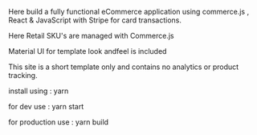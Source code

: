  Here build a fully functional eCommerce application using commerce.js , React & JavaScript with Stripe for card transactions.
 
Here Retail SKU's are managed with Commerce.js

Material UI for template look andfeel is included

This site is a short template only and contains no analytics or product tracking.

install using :
 yarn

for dev use :
 yarn start

for production use :
 yarn  build


